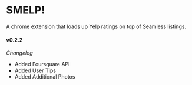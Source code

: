 SMELP!
=========
A chrome extension that loads up Yelp ratings on top of Seamless listings.

#### v0.2.2

*Changelog*

* Added Foursquare API
* Added User Tips
* Added Additional Photos


